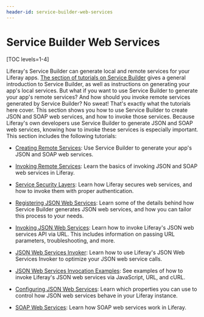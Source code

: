 ```yaml
---
header-id: service-builder-web-services
---
```


# Service Builder Web Services

[TOC levels=1-4]

Liferay's Service Builder can generate local and remote services for your 
Liferay apps. 
[The section of tutorials on Service Builder](/docs/7-0/tutorials/-/knowledge_base/t/what-is-service-builder) 
gives a general introduction to Service Builder, as well as instructions on 
generating your app's local services. But what if you want to use Service 
Builder to generate your app's remote services? And how should you invoke remote 
services generated by Service Builder? No sweat! That's exactly what the 
tutorials here cover. This section shows you how to use Service Builder to 
create JSON and SOAP web services, and how to invoke those services. Because 
Liferay's own developers use Service Builder to generate JSON and SOAP web 
services, knowing how to invoke these services is especially important. This 
section includes the following tutorials:

- [Creating Remote Services](/docs/7-0/tutorials/-/knowledge_base/t/creating-remote-services): 
  Use Service Builder to generate your app's JSON and SOAP web services.

- [Invoking Remote Services](/docs/7-0/tutorials/-/knowledge_base/t/invoking-remote-services): 
  Learn the basics of invoking JSON and SOAP web services in Liferay.

- [Service Security Layers](/docs/7-0/tutorials/-/knowledge_base/t/service-security-layers):
  Learn how Liferay secures web services, and how to invoke them with proper 
  authentication.

- [Registering JSON Web Services](/docs/7-0/tutorials/-/knowledge_base/t/registering-json-web-services):
  Learn some of the details behind how Service Builder generates JSON web 
  services, and how you can tailor this process to your needs. 

- [Invoking JSON Web Services](/docs/7-0/tutorials/-/knowledge_base/t/invoking-json-web-services):
  Learn how to invoke Liferay's JSON web services API via URL. This includes 
  information on passing URL parameters, troubleshooting, and more. 

- [JSON Web Services Invoker](/docs/7-0/tutorials/-/knowledge_base/t/json-web-services-invoker): 
  Learn how to use Liferay's JSON Web Services Invoker to optimize your JSON web 
  service calls.

- [JSON Web Services Invocation Examples](/docs/7-0/tutorials/-/knowledge_base/t/json-web-services-invocation-examples):
  See examples of how to invoke Liferay's JSON web services via JavaScript, URL, 
  and cURL. 

- [Configuring JSON Web Services](/docs/7-0/tutorials/-/knowledge_base/t/portal-configuration-of-json-web-services):
  Learn which properties you can use to control how JSON web services behave in 
  your Liferay instance. 

- [SOAP Web Services](/docs/7-0/tutorials/-/knowledge_base/t/soap-web-services):
  Learn how SOAP web services work in Liferay. 
